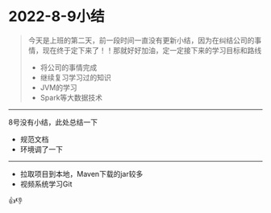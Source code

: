 # 2022-8-9小结

> 今天是上班的第二天，前一段时间一直没有更新小结，因为在纠结公司的事情，现在终于定下来了！！那就好好加油，定一定接下来的学习目标和路线
>
> * 将公司的事情完成
> * 继续复习学习过的知识
> * JVM的学习
> * Spark等大数据技术

****

8号没有小结，此处总结一下

* 规范文档
* 环境调了一下

****

* 拉取项目到本地，Maven下载的jar较多
* 视频系统学习Git





👍👎